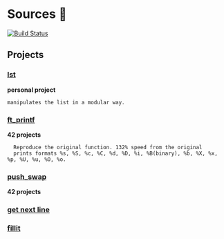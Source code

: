 
#  Sources :bookmark_tabs: 

[![Build Status](https://travis-ci.com/spajeo/push_swap.svg?token=oVcxernG54jM76XzQesq&branch=master)](https://travis-ci.com/spajeo/push_swap)

## Projects

### [lst](https://github.com/spajeo/push_swap/tree/master/libft/lst)   
__personal project__   	   
             	
  	manipulates the list in a modular way.

### [ft_printf](https://github.com/spajeo/push_swap/tree/master/libft/ft_printf) 
__42 projects__   	   
```
  Reproduce the original function. 132% speed from the original 
  prints formats %s, %S, %c, %C, %d, %D, %i, %B(binary), %b, %X, %x, %p, %U, %u, %O, %o.      
```
### [push_swap](https://github.com/spajeo/push_swap/tree/master/libft/push_swap)	
__42 projects__           	   
             	
### [get next line](https://github.com/spajeo/push_swap/tree/master/libft/is)        
             	 

### [fillit](https://github.com/spajeo/push_swap/tree/master/libft/str)  	       



